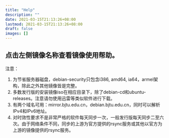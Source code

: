 ```yaml
---
title: "Help"
description: ""
date: 2021-03-15T21:13:26+08:00
lastmod: 2021-03-15T21:13:26+08:00
draft: false
images: []
---
```


## 点击左侧镜像名称查看镜像使用帮助。

注意：

1. 为节省服务器磁盘，debian-security只包含i386, amd64, ia64，armel架构，除此之外其他镜像皆是完整。
2. 多数发行版的安装镜像iso在相应目录下，除了debian-cd和ubuntu-releases。注意请勿使用迅雷等类似软件进行下载。
3. 有两个域名可用：mirror.bjtu.edu.cn，debian.bjtu.edu.cn，同时可以解析IPv4和IPv6地址。
4. 对时效性要求不是非常严格的软件每天同步一次，一般发行版每天同步二至六次。由于网络条件不同，同步的上游为官方提供的rsync服务或其他以官方为上游的镜像提供的rsync服务。
